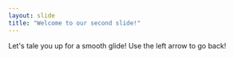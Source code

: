 ```yaml
---
layout: slide
title: "Welcome to our second slide!"
---
```

Let's tale you up for a smooth glide!
Use the left arrow to go back!
